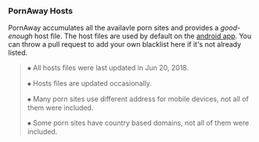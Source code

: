### PornAway Hosts
PornAway accumulates all the availavle porn sites and provides a _good-enough_ host file. The host files are used by default on the [android app](https://forum.xda-developers.com/android/apps-games/root-pornaway-block-porn-sites-t3460036). You can throw a pull request to add your own blacklist here if it's not already listed. 

>⦁ All hosts files were last updated in Jun 20, 2018. 
> 
>⦁ Hosts files are updated occasionally.
>  
>⦁  Many porn sites use different address for mobile devices, not all of them were included.
> 
> ⦁ Some porn sites have country based domains, not all of them were included.
